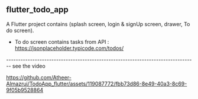## flutter_todo_app

A Flutter project contains (splash screen, login & signUp screen, drawer, To do screen).
 * To do screen contains tasks from API : https://jsonplaceholder.typicode.com/todos/

 -------------------------------------------------------------------------------- see the video







 


https://github.com/Atheer-Almazrui/TodoApp_flutter/assets/119087772/fbb73d86-8e49-40a3-8c69-9f05b9528864


